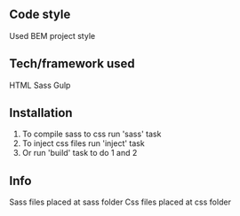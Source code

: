## Code style
Used BEM project style

## Tech/framework used
HTML
Sass
Gulp

## Installation
1. To compile sass to css run 'sass' task
2. To inject css files run 'inject' task
3. Or run 'build' task to do 1 and 2

## Info
Sass files placed at sass folder
Css files placed at css folder
